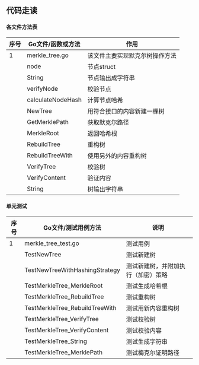 ## 代码走读

#### 各文件方法表

| 序号 | Go文件/函数或方法 | 作用                         |
| ---- | ----------------- | ---------------------------- |
| 1    | merkle_tree.go    | 该文件主要实现默克尔树操作方法 |
|      | node              | 节点struct                   |
|      | String            | 节点输出成字符串             |
|      | verifyNode        | 校验节点                     |
|      | calculateNodeHash | 计算节点哈希                 |
|      | NewTree           | 用符合接口的内容新建一棵树   |
|      | GetMerklePath     | 获取默克尔路径               |
|      | MerkleRoot        | 返回哈希根                   |
|      | RebuildTree       | 重构树                       |
|      | RebuildTreeWith   | 使用另外的内容重构树         |
|      | VerifyTree        | 校验树                       |
|      | VerifyContent     | 验证内容                     |
|      | String            | 树输出字符串                 |

#### 单元测试

| 序号 | Go文件/测试用例方法            | 说明                               |
| ---- | ------------------------------ | ---------------------------------- |
| 1    | merkle_tree_test.go            | 测试用例                           |
|      | TestNewTree                    | 测试新建树                         |
|      | TestNewTreeWithHashingStrategy | 测试新建树，并附加执行（加密）策略 |
|      | TestMerkleTree_MerkleRoot      | 测试生成哈希根                     |
|      | TestMerkleTree_RebuildTree     | 测试重构树                         |
|      | TestMerkleTree_RebuildTreeWith | 测试用新内容重构树                 |
|      | TestMerkleTree_VerifyTree      | 测试校验树                         |
|      | TestMerkleTree_VerifyContent   | 测试校验内容                       |
|      | TestMerkleTree_String          | 测试生成字符串                     |
|      | TestMerkleTree_MerklePath      | 测试梅克尔证明路径                 |